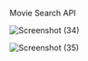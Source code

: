 Movie Search API 

![Screenshot (34)](https://github.com/user-attachments/assets/9dafbc50-b431-4838-8bf2-92d4b7e6c73a)

![Screenshot (35)](https://github.com/user-attachments/assets/533b90ba-6bdf-4638-b93f-24ff5008edf5)
